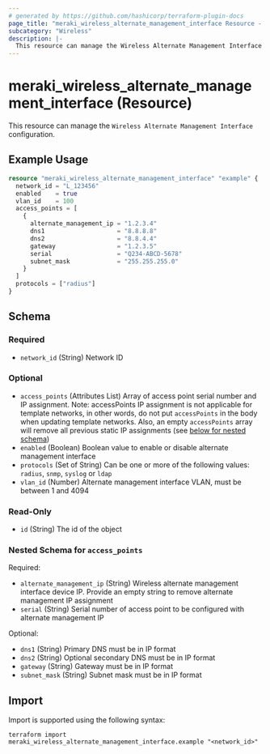 ```yaml
---
# generated by https://github.com/hashicorp/terraform-plugin-docs
page_title: "meraki_wireless_alternate_management_interface Resource - terraform-provider-meraki"
subcategory: "Wireless"
description: |-
  This resource can manage the Wireless Alternate Management Interface configuration.
---
```


# meraki_wireless_alternate_management_interface (Resource)

This resource can manage the `Wireless Alternate Management Interface` configuration.

## Example Usage

```terraform
resource "meraki_wireless_alternate_management_interface" "example" {
  network_id = "L_123456"
  enabled    = true
  vlan_id    = 100
  access_points = [
    {
      alternate_management_ip = "1.2.3.4"
      dns1                    = "8.8.8.8"
      dns2                    = "8.8.4.4"
      gateway                 = "1.2.3.5"
      serial                  = "Q234-ABCD-5678"
      subnet_mask             = "255.255.255.0"
    }
  ]
  protocols = ["radius"]
}
```

<!-- schema generated by tfplugindocs -->
## Schema

### Required

- `network_id` (String) Network ID

### Optional

- `access_points` (Attributes List) Array of access point serial number and IP assignment. Note: accessPoints IP assignment is not applicable for template networks, in other words, do not put `accessPoints` in the body when updating template networks. Also, an empty `accessPoints` array will remove all previous static IP assignments (see [below for nested schema](#nestedatt--access_points))
- `enabled` (Boolean) Boolean value to enable or disable alternate management interface
- `protocols` (Set of String) Can be one or more of the following values: `radius`, `snmp`, `syslog` or `ldap`
- `vlan_id` (Number) Alternate management interface VLAN, must be between 1 and 4094

### Read-Only

- `id` (String) The id of the object

<a id="nestedatt--access_points"></a>
### Nested Schema for `access_points`

Required:

- `alternate_management_ip` (String) Wireless alternate management interface device IP. Provide an empty string to remove alternate management IP assignment
- `serial` (String) Serial number of access point to be configured with alternate management IP

Optional:

- `dns1` (String) Primary DNS must be in IP format
- `dns2` (String) Optional secondary DNS must be in IP format
- `gateway` (String) Gateway must be in IP format
- `subnet_mask` (String) Subnet mask must be in IP format

## Import

Import is supported using the following syntax:

```shell
terraform import meraki_wireless_alternate_management_interface.example "<network_id>"
```
